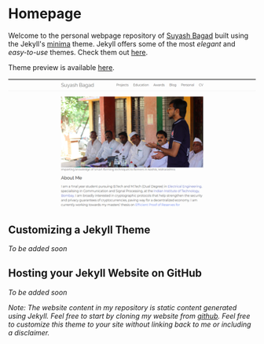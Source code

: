 # Homepage

Welcome to the personal webpage repository of <a href="https://suyash67.github.io/{{ site.baseurl }}">Suyash Bagad</a>
built using the Jekyll's [minima](https://github.com/jekyll/minima) theme. Jekyll offers some of the most *elegant* and *easy-to-use* themes. Check them out [here](https://jekyllrb.com/resources/).


Theme preview is available [here](https://jekyll.github.io/minima/).

![minima theme preview](/screenshot.png)

## Customizing a Jekyll Theme
 
*To be added soon*

## Hosting your Jekyll Website on GitHub

*To be added soon*


*Note: The website content in my repository is static content generated using Jekyll. Feel free to start by cloning my website from <a href="https://github.com/suyash67/{{ site.baseurl }}">github</a>. Feel free to customize this theme to your site without linking back to me or including a disclaimer.* 